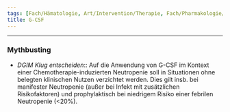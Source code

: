 ```yaml
---
tags: [Fach/Hämatologie, Art/Intervention/Therapie, Fach/Pharmakologie/Medikament/Wirkstoff, Mythbusting/DGIM-Klug-entscheiden]
title: G-CSF
---
```

---
### Mythbusting
- *DGIM Klug entscheiden*:: Auf die Anwendung von G-CSF im Kontext einer Chemotherapie-induzierten Neutropenie soll in Situationen ohne belegten klinischen Nutzen verzichtet werden. Dies gilt insb. bei manifester Neutropenie (außer bei Infekt mit zusätzlichen Risikofaktoren) und prophylaktisch bei niedrigem Risiko einer febrilen Neutropenie (<20%).
